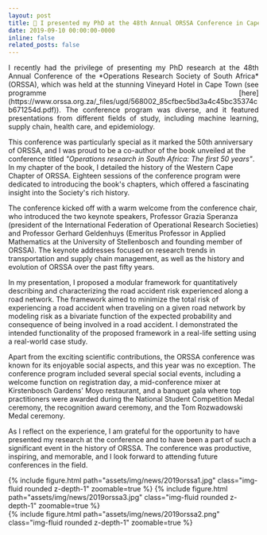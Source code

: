 ```yaml
---
layout: post
title: 🎤 I presented my PhD at the 48th Annual ORSSA Conference in Cape Town
date: 2019-09-10 00:00:00-0000
inline: false
related_posts: false
---
```


<p align="justify">
I recently had the privilege of presenting my PhD research at the 48th Annual Conference of the *Operations Research Society of South Africa* (ORSSA), which was held at the stunning Vineyard Hotel in Cape Town (see programme [here](https://www.orssa.org.za/_files/ugd/568002_85cfbec5bd3a4c45bc35374cb671254d.pdf)). The conference program was diverse, and it featured presentations from different fields of study, including machine learning, supply chain, health care, and epidemiology.

This conference was particularly special as it marked the 50th anniversary of ORSSA, and I was proud to be a co-author of the book unveiled at the conference titled *"Operations research in South Africa: The first 50 years"*. In my chapter of the book, I detailed the history of the Western Cape Chapter of ORSSA. Eighteen sessions of the conference program were dedicated to introducing the book's chapters, which offered a fascinating insight into the Society's rich history.

The conference kicked off with a warm welcome from the conference chair, who introduced the two keynote speakers, Professor Grazia Speranza (president of the International Federation of Operational Research Societies) and Professor Gerhard Geldenhuys (Emeritus Professor in Applied Mathematics at the University of Stellenbosch and founding member of ORSSA). The keynote addresses focused on research trends in transportation and supply chain management, as well as the history and evolution of ORSSA over the past fifty years.

In my presentation, I proposed a modular framework for quantitatively describing and characterizing the road accident risk experienced along a road network. The framework aimed to minimize the total risk of experiencing a road accident when traveling on a given road network by modeling risk as a bivariate function of the expected probability and consequence of being involved in a road accident. I demonstrated the intended functionality of the proposed framework in a real-life setting using a real-world case study.

Apart from the exciting scientific contributions, the ORSSA conference was known for its enjoyable social aspects, and this year was no exception. The conference program included several special social events, including a welcome function on registration day, a mid-conference mixer at Kirstenbosch Gardens' Moyo restaurant, and a banquet gala where top practitioners were awarded during the National Student Competition Medal ceremony, the recognition award ceremony, and the Tom Rozwadowski Medal ceremony.

As I reflect on the experience, I am grateful for the opportunity to have presented my research at the conference and to have been a part of such a significant event in the history of ORSSA. The conference was productive, inspiring, and memorable, and I look forward to attending future conferences in the field.
</p>

<div class="row mt-3">
    <div class="col-sm mt-3 mt-md-0">
        {% include figure.html path="assets/img/news/2019orssa1.jpg" class="img-fluid rounded z-depth-1" zoomable=true %}
        {% include figure.html path="assets/img/news/2019orssa3.jpg" class="img-fluid rounded z-depth-1" zoomable=true %}
    </div>
    <div class="col-sm mt-3 mt-md-0">
        {% include figure.html path="assets/img/news/2019orssa2.png" class="img-fluid rounded z-depth-1" zoomable=true %}
    </div>
</div>
